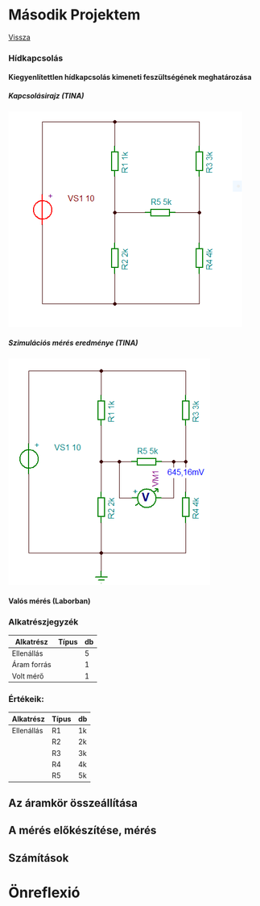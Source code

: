 # Második Projektem

[Vissza](https://juhaszadi.github.io/portfolio/)

### Hídkapcsolás
#### Kiegyenlítettlen hídkapcsolás kimeneti feszültségének meghatározása

##### Kapcsolásirajz (TINA)

![kép](./JuhaszAdam_PR-1.PNG)

##### Szimulációs mérés eredménye (TINA)

![kép](./JuhaszAdam_PR_meresi%20eredmeny.PNG)

#### Valós mérés (Laborban)

### Alkatrészjegyzék

| Alkatrész |Típus|db|
|-----------|-----|--|
|Ellenállás |     | 5|
|Áram forrás|     | 1|
|Volt mérő  |     | 1|

### Értékeik:
| Alkatrész |Típus|db|
|-----------|-----|--|
|Ellenállás |   R1|1k|
|           |   R2|2k|
|           |   R3|3k|
|           |   R4|4k|
|           |   R5|5k|

## Az áramkör összeállítása

## A mérés előkészítése, mérés

## Számítások

# Önreflexió
